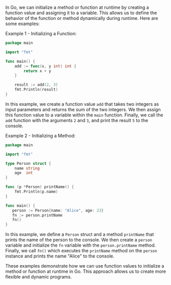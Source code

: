 In Go, we can initialize a method or function at runtime by creating a function value and assigning it to a variable. This allows us to define the behavior of the function or method dynamically during runtime. Here are some examples:

Example 1 - Initializing a Function:

```go
package main

import "fmt"

func main() {
    add := func(x, y int) int {
        return x + y
    }

    result := add(2, 3)
    fmt.Println(result)
}
```

In this example, we create a function value `add` that takes two integers as input parameters and returns the sum of the two integers. We then assign this function value to a variable within the `main` function. Finally, we call the `add` function with the arguments `2` and `3`, and print the result `5` to the console.

Example 2 - Initializing a Method:

```go
package main

import "fmt"

type Person struct {
    name string
    age  int
}

func (p *Person) printName() {
    fmt.Println(p.name)
}

func main() {
   person := Person{name: "Alice", age: 23}
   fn := person.printName
   fn() 
}
```

In this example, we define a `Person` struct and a method `printName` that prints the name of the person to the console. We then create a `person` variable and initialize the `fn` variable with the `person.printName` method. Finally, we call `fn()` which executes the `printName` method on the `person` instance and prints the name "Alice" to the console.

These examples demonstrate how we can use function values to initialize a method or function at runtime in Go. This approach allows us to create more flexible and dynamic programs.
